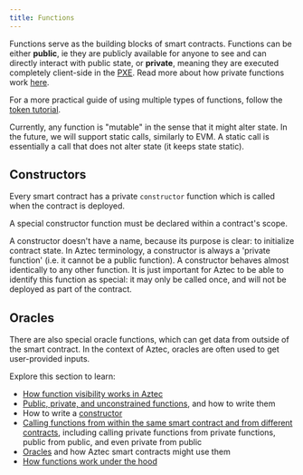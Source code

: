 ```yaml
---
title: Functions
---
```


Functions serve as the building blocks of smart contracts. Functions can be either **public**, ie they are publicly available for anyone to see and can directly interact with public state, or **private**, meaning they are executed completely client-side in the [PXE](../../../../learn/concepts/pxe/main.md). Read more about how private functions work [here](./inner_workings.md#private-functions).

For a more practical guide of using multiple types of functions, follow the [token tutorial](../../../tutorials/writing_token_contract.md).

Currently, any function is "mutable" in the sense that it might alter state. In the future, we will support static calls, similarly to EVM. A static call is essentially a call that does not alter state (it keeps state static). 

## Constructors

Every smart contract has a private `constructor` function which is called when the contract is deployed. 

A special constructor function must be declared within a contract's scope.

A constructor doesn't have a name, because its purpose is clear: to initialize contract state.
In Aztec terminology, a constructor is always a 'private function' (i.e. it cannot be a public function).
A constructor behaves almost identically to any other function. It is just important for Aztec to be able to identify this function as special: it may only be called once, and will not be deployed as part of the contract.

## Oracles

There are also special oracle functions, which can get data from outside of the smart contract. In the context of Aztec, oracles are often used to get user-provided inputs.

Explore this section to learn:

- [How function visibility works in Aztec](./visibility.md)
- [Public, private, and unconstrained functions](./public_private_unconstrained.md), and how to write them
- How to write a [constructor](./write_constructor.md)
- [Calling functions from within the same smart contract and from different contracts](./call_functions.md), including calling private functions from private functions, public from public, and even private from public
- [Oracles](../oracles/main.md) and how Aztec smart contracts might use them
- [How functions work under the hood](./inner_workings.md)
